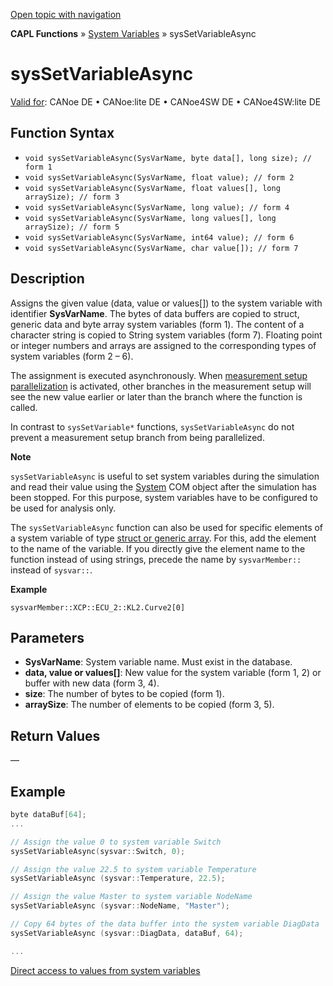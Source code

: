 [Open topic with navigation](../../../../../CANoeDEFamily.htm#Topics/CAPLFunctions/SystemVariables/Functions/CAPLfunctionSysSetVariableAsync.md)

**CAPL Functions** » [System Variables](../CAPLfunctionsSystemVariablesOverview.md) » sysSetVariableAsync

# sysSetVariableAsync

[Valid for](../../../Shared/FeatureAvailability.md): CANoe DE • CANoe:lite DE • CANoe4SW DE • CANoe4SW:lite DE

## Function Syntax

- `void sysSetVariableAsync(SysVarName, byte data[], long size); // form 1`
- `void sysSetVariableAsync(SysVarName, float value); // form 2`
- `void sysSetVariableAsync(SysVarName, float values[], long arraySize); // form 3`
- `void sysSetVariableAsync(SysVarName, long value); // form 4`
- `void sysSetVariableAsync(SysVarName, long values[], long arraySize); // form 5`
- `void sysSetVariableAsync(SysVarName, int64 value); // form 6`
- `void sysSetVariableAsync(SysVarName, char value[]); // form 7`

## Description

Assigns the given value (data, value or values[]) to the system variable with identifier **SysVarName**. The bytes of data buffers are copied to struct, generic data and byte array system variables (form 1). The content of a character string is copied to String system variables (form 7). Floating point or integer numbers and arrays are assigned to the corresponding types of system variables (form 2 – 6).

The assignment is executed asynchronously. When [measurement setup parallelization](../../../CANoeCANalyzer/Windows/MeasurementSetup/LoggingBranchParallelization.md) is activated, other branches in the measurement setup will see the new value earlier or later than the branch where the function is called.

In contrast to `sysSetVariable*` functions, `sysSetVariableAsync` do not prevent a measurement setup branch from being parallelized.

**Note**

`sysSetVariableAsync` is useful to set system variables during the simulation and read their value using the [System](../../../COMInterface/Objects/COMObjectSystem.md) COM object after the simulation has been stopped. For this purpose, system variables have to be configured to be used for analysis only.

The `sysSetVariableAsync` function can also be used for specific elements of a system variable of type [struct or generic array](../../../Shared/SystemVariables/SysVar.md). For this, add the element to the name of the variable. If you directly give the element name to the function instead of using strings, precede the name by `sysvarMember::` instead of `sysvar::`.

**Example**

`sysvarMember::XCP::ECU_2::KL2.Curve2[0]`

## Parameters

- **SysVarName**: System variable name. Must exist in the database.
- **data, value or values[]**: New value for the system variable (form 1, 2) or buffer with new data (form 3, 4).
- **size**: The number of bytes to be copied (form 1).
- **arraySize**: The number of elements to be copied (form 3, 5).

## Return Values

—

## Example

```c
byte dataBuf[64];
...

// Assign the value 0 to system variable Switch
sysSetVariableAsync(sysvar::Switch, 0);

// Assign the value 22.5 to system variable Temperature
sysSetVariableAsync (sysvar::Temperature, 22.5);

// Assign the value Master to system variable NodeName
sysSetVariableAsync (sysvar::NodeName, "Master");

// Copy 64 bytes of the data buffer into the system variable DiagData
sysSetVariableAsync (sysvar::DiagData, dataBuf, 64);

...
```

[Direct access to values from system variables](../../../Shared/CAPL/SignalOrientedProgramming/SOPAccessSystemVariable.md)
